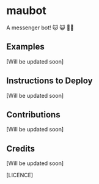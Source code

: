 # maubot
A messenger bot! :cat: :smiley_cat: :ok_woman:

## Examples

[Will be updated soon]



## Instructions to Deploy


[Will be updated soon]



## Contributions

[Will be updated soon]



## Credits

[Will be updated soon] 


[LICENCE]
